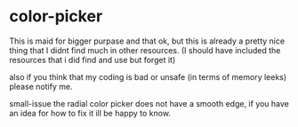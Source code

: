 # color-picker

This is maid for bigger purpase and that ok, but this is already a pretty nice thing that I didnt find much in other resources.
(I should have included the resources that i did find and use but forget it)

also if you think that my coding is bad or unsafe (in terms of memory leeks) please notify me.

small-issue
the radial color picker does not have a smooth edge, if you have an idea for how to fix it ill be happy to know.
